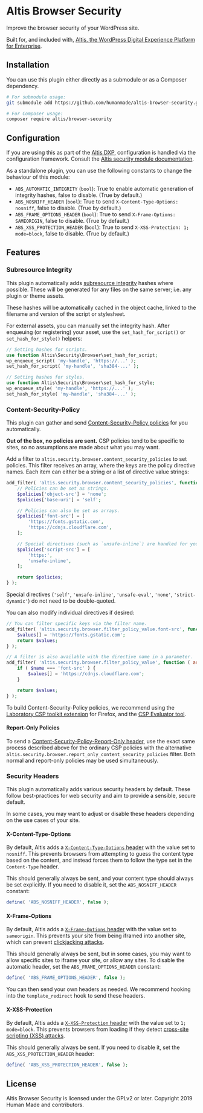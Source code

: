 # Altis Browser Security

Improve the browser security of your WordPress site.

Built for, and included with, [Altis, the WordPress Digital Experience Platform for Enterprise](https://www.altis-dxp.com/).


## Installation

You can use this plugin either directly as a submodule or as a Composer dependency.

```sh
# For submodule usage:
git submodule add https://github.com/humanmade/altis-browser-security.git wp-content/plugins/altis-browser-security

# For Composer usage:
composer require altis/browser-security
```


## Configuration

If you are using this as part of the [Altis DXP](https://www.altis-dxp.com/), configuration is handled via the configuration framework. Consult the [Altis security module documentation](https://www.altis-dxp.com/resources/docs/security/browser/).

As a standalone plugin, you can use the following constants to change the behaviour of this module:

* `ABS_AUTOMATIC_INTEGRITY` (`bool`): True to enable automatic generation of integrity hashes, false to disable. (True by default.)
* `ABS_NOSNIFF_HEADER` (`bool`): True to send `X-Content-Type-Options: nosniff`, false to disable. (True by default.)
* `ABS_FRAME_OPTIONS_HEADER` (`bool`): True to send `X-Frame-Options: SAMEORIGIN`, false to disable. (True by default.)
* `ABS_XSS_PROTECTION_HEADER` (`bool`): True to send `X-XSS-Protection: 1; mode=block`, false to disable. (True by default.)


## Features

### Subresource Integrity

This plugin automatically adds [subresource integrity](https://developer.mozilla.org/en-US/docs/Web/Security/Subresource_Integrity) hashes where possible. These will be generated for any files on the same server; i.e. any plugin or theme assets.

These hashes will be automatically cached in the object cache, linked to the filename and version of the script or stylesheet.

For external assets, you can manually set the integrity hash. After enqueuing (or registering) your asset, use the `set_hash_for_script()` or `set_hash_for_style()` helpers:

```php
// Setting hashes for scripts.
use function Altis\Security\Browser\set_hash_for_script;
wp_enqueue_script( 'my-handle', 'https://...' );
set_hash_for_script( 'my-handle', 'sha384-...' );

// Setting hashes for styles.
use function Altis\Security\Browser\set_hash_for_style;
wp_enqueue_style( 'my-handle', 'https://...' );
set_hash_for_style( 'my-handle', 'sha384-...' );
```


### Content-Security-Policy

This plugin can gather and send [Content-Security-Policy policies](https://developer.mozilla.org/en-US/docs/Web/HTTP/Headers/Content-Security-Policy) for you automatically.

**Out of the box, no policies are sent.** CSP policies tend to be specific to sites, so no assumptions are made about what you may want.

Add a filter to `altis.security.browser.content_security_policies` to set policies. This filter receives an array, where the keys are the policy directive names. Each item can either be a string or a list of directive value strings:

```php
add_filter( 'altis.security.browser.content_security_policies', function ( array $policies ) : array {
	// Policies can be set as strings.
	$policies['object-src'] = 'none';
	$policies['base-uri'] = 'self';

	// Policies can also be set as arrays.
	$policies['font-src'] = [
		'https://fonts.gstatic.com',
		'https://cdnjs.cloudflare.com',
	];

	// Special directives (such as `unsafe-inline`) are handled for you.
	$policies['script-src'] = [
		'https:',
		'unsafe-inline',
	];

	return $policies;
} );
```

Special directives (`'self'`, `'unsafe-inline'`, `'unsafe-eval'`, `'none'`, `'strict-dynamic'`) do not need to be double-quoted.

You can also modify individual directives if desired:

```php
// You can filter specific keys via the filter name.
add_filter( 'altis.security.browser.filter_policy_value.font-src', function ( array $values ) : array {
	$values[] = 'https://fonts.gstatic.com';
	return $values;
} );

// A filter is also available with the directive name in a parameter.
add_filter( 'altis.security.browser.filter_policy_value', function ( array $values, string $name ) : array {
	if ( $name === 'font-src' ) {
		$values[] = 'https://cdnjs.cloudflare.com';
	}

	return $values;
} );
```

To build Content-Security-Policy policies, we recommend using the [Laboratory CSP toolkit extension](https://addons.mozilla.org/en-US/firefox/addon/laboratory-by-mozilla/) for Firefox, and the [CSP Evaluator tool](https://csp-evaluator.withgoogle.com/).

#### Report-Only Policies

To send a [Content-Security-Policy-Report-Only header](https://developer.mozilla.org/en-US/docs/Web/HTTP/Headers/Content-Security-Policy-Report-Only), use the exact same process described above for the ordinary CSP policies with the alternative `altis.security.browser.report_only_content_security_policies` filter. Both normal and report-only policies may be used simultaneously.


### Security Headers

This plugin automatically adds various security headers by default. These follow best-practices for web security and aim to provide a sensible, secure default.

In some cases, you may want to adjust or disable these headers depending on the use cases of your site.


#### X-Content-Type-Options

By default, Altis adds a [`X-Content-Type-Options` header](https://developer.mozilla.org/en-US/docs/Web/HTTP/Headers/X-Content-Type-Options) with the value set to `nosniff`. This prevents browsers from attempting to guess the content type based on the content, and instead forces them to follow the type set in the `Content-Type` header.

This should generally always be sent, and your content type should always be set explicitly. If you need to disable it, set the `ABS_NOSNIFF_HEADER` constant:

```php
define( 'ABS_NOSNIFF_HEADER', false );
```


#### X-Frame-Options

By default, Altis adds a [`X-Frame-Options` header](https://developer.mozilla.org/en-US/docs/Web/HTTP/Headers/X-Frame-Options) with the value set to `sameorigin`. This prevents your site from being iframed into another site, which can prevent [clickjacking attacks](https://en.wikipedia.org/wiki/Clickjacking).

This should generally always be sent, but in some cases, you may want to allow specific sites to iframe your site, or allow any sites. To disable the automatic header, set the `ABS_FRAME_OPTIONS_HEADER` constant:

```php
define( 'ABS_FRAME_OPTIONS_HEADER', false );
```

You can then send your own headers as needed. We recommend hooking into the `template_redirect` hook to send these headers.


#### X-XSS-Protection

By default, Altis adds a [`X-XSS-Protection` header](https://developer.mozilla.org/en-US/docs/Web/HTTP/Headers/X-XSS-Protection?) with the value set to `1; mode=block`. This prevents browsers from loading if they detect [cross-site scripting (XSS) attacks](https://www.owasp.org/index.php/Cross-site_Scripting_(XSS)).

This should generally always be sent. If you need to disable it, set the `ABS_XSS_PROTECTION_HEADER` header:

```php
define( 'ABS_XSS_PROTECTION_HEADER', false );
```


## License

Altis Browser Security is licensed under the GPLv2 or later. Copyright 2019 Human Made and contributors.
